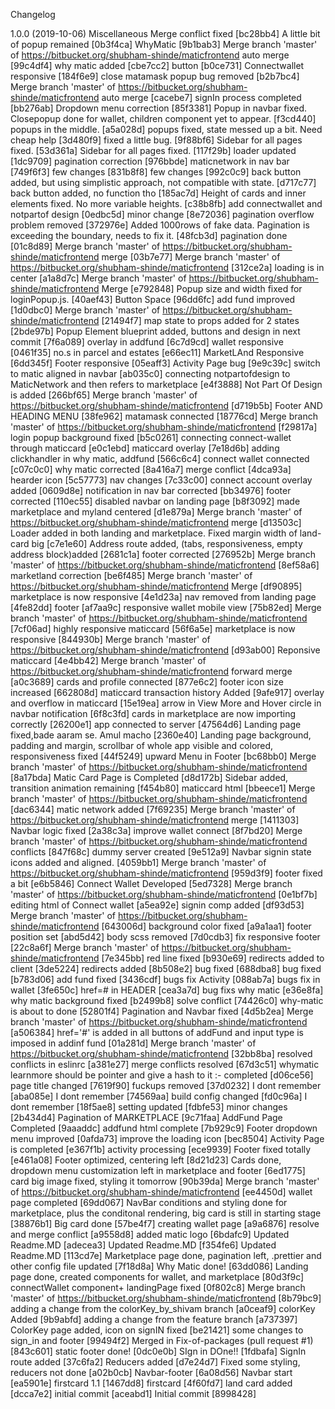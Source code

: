 Changelog

1.0.0 (2019-10-06)
Miscellaneous
Merge conflict fixed [bc28bb4]
A little bit of popup remained [0b3f4ca]
WhyMatic [9b1bab3]
Merge branch 'master' of https://bitbucket.org/shubham-shinde/maticfrontend auto merge [99c4df4]
why matic added [cbe7cc2]
button [b0ce731]
Connectwallet responsive [184f6e9]
close matamask popup bug removed [b2b7bc4]
Merge branch 'master' of https://bitbucket.org/shubham-shinde/maticfrontend auto merge [cacebe7]
signIn process completed [bb276ab]
Dropdown menu correction [85f3381]
Popup in navbar fixed. Closepopup done for wallet, children component yet to appear. [f3cd440]
popups in the middle. [a5a028d]
popups fixed, state messed up a bit. Need cheap help [3d480f9]
fixed a little bug. [9f88bf6]
Sidebar for all pages fixed. [53d361a]
Sidebar for all pages fixed. [117f29b]
loader updated [1dc9709]
pagination correction [976bbde]
maticnetwork in nav bar [749f6f3]
few changes [831b8f8]
few changes [992c0c9]
back button added, but using simplistic approach, not compatible with state. [d717c77]
back button added, no function tho [185ac7d]
Height of cards and inner elements fixed. No more variable heights. [c38b8fb]
add connectwallet and notpartof design [0edbc5d]
minor change [8e72036]
pagination overflow problem removed [372976e]
Added 1000rows of fake data. Pagination is exceeding the boundary, needs to fix it. [48fcb3d]
pagination done [01c8d89]
Merge branch 'master' of https://bitbucket.org/shubham-shinde/maticfrontend merge [03b7e77]
Merge branch 'master' of https://bitbucket.org/shubham-shinde/maticfrontend [312ce2a]
loading is in center [a1a8d7c]
Merge branch 'master' of https://bitbucket.org/shubham-shinde/maticfrontend Merge [e792848]
Popup size and width fixed for loginPopup.js. [40aef43]
Button Space [96dd6fc]
add fund improved [1d0dbc0]
Merge branch 'master' of https://bitbucket.org/shubham-shinde/maticfrontend [21494f7]
map state to props added for 2 states [2bde97b]
Popup Element blueprint added, buttons and design in next commit [7f6a089]
overlay in addfund [6c7d9cd]
wallet responsive [0461f35]
no.s in parcel and estates [e66ec11]
MarketLAnd Responsive [6dd345f]
Footer responsive [05eaff3]
Activity Page bug [9e9c39c]
switch to matic aligned in navbar [ab035c0]
connecting notpartofdesign to MaticNetwork and then refers to marketplace [e4f3888]
Not Part Of Design is added [266bf65]
Merge branch 'master' of https://bitbucket.org/shubham-shinde/maticfrontend [d719b5b]
Footer AND HEADING MENU [38fe962]
matamask connected [18776cd]
Merge branch 'master' of https://bitbucket.org/shubham-shinde/maticfrontend [f29817a]
login popup background fixed [b5c0261]
connecting connect-wallet through maticcard [e0c1ebd]
maticcard overlay [7e18d6b]
adding clickhandler in why matic, addfund [566c6c4]
connect wallet connected [c07c0c0]
why matic corrected [8a416a7]
merge conflict [4dca93a]
hearder icon [5c57773]
nav changes [7c33c00]
connect account overlay added [0609d8e]
notification in nav bar corrected [bb34976]
footer corrected [110ec55]
disabled navbar on landing page [b8f3092]
made marketplace and myland centered [d1e879a]
Merge branch 'master' of https://bitbucket.org/shubham-shinde/maticfrontend merge [d13503c]
Loader added in both landing and marketplace. Fixed margin width of land-card big [c7e1e60]
Address route added, (tabs, responsiveness, empty address block)added [2681c1a]
footer corrected [276952b]
Merge branch 'master' of https://bitbucket.org/shubham-shinde/maticfrontend [8ef58a6]
marketland correction [be6f485]
Merge branch 'master' of https://bitbucket.org/shubham-shinde/maticfrontend Merge [df90895]
marketplace is now responsive [4e1d23a]
nav removed from landing page [4fe82dd]
footer [af7aa9c]
responsive wallet mobile view [75b82ed]
Merge branch 'master' of https://bitbucket.org/shubham-shinde/maticfrontend [7cf06ad]
highly responsive maticcard [56f6a5e]
marketplace is now responsive [844930b]
Merge branch 'master' of https://bitbucket.org/shubham-shinde/maticfrontend [d93ab00]
Reponsive maticcard [4e4bb42]
Merge branch 'master' of https://bitbucket.org/shubham-shinde/maticfrontend forward merge [a0c3689]
cards and profile connected [877e6c2]
footer icon size increased [662808d]
maticcard transaction history Added [9afe917]
overlay and overflow in maticcard [15e19ea]
arrow in View More and Hover circle in navbar notification [6f8c3fd]
cards in marketplace are now importing correctly [26200e1]
app connected to server [47564d6]
Landing page fixed,bade aaram se. Amul macho [2360e40]
Landing page background, padding and margin, scrollbar of whole app visible and colored, responsiveness fixed [44f5249]
upward Menu in Footer [bc68bb0]
Merge branch 'master' of https://bitbucket.org/shubham-shinde/maticfrontend [8a17bda]
Matic Card Page is Completed [d8d172b]
Sidebar added, transition animation remaining [f454b80]
maticcard html [bbeece1]
Merge branch 'master' of https://bitbucket.org/shubham-shinde/maticfrontend [dac6344]
matic network added [7f69235]
Merge branch 'master' of https://bitbucket.org/shubham-shinde/maticfrontend merge [1411303]
Navbar logic fixed [2a38c3a]
improve wallet connect [8f7bd20]
Merge branch 'master' of https://bitbucket.org/shubham-shinde/maticfrontend conflicts [847f68c]
dummy server created [9e512a9]
Navbar signin state icons added and aligned. [4059bb1]
Merge branch 'master' of https://bitbucket.org/shubham-shinde/maticfrontend [959d3f9]
footer fixed a bit [e6b5846]
Connect Wallet Developed [5ed7328]
Merge branch 'master' of https://bitbucket.org/shubham-shinde/maticfrontend [0e1bf7b]
editing html of Connect wallet [a5ea92e]
signin comp added [df93d53]
Merge branch 'master' of https://bitbucket.org/shubham-shinde/maticfrontend [643006d]
background color fixed [a9a1aa1]
footer position set [abd5d42]
body scss removed [7d0cdb3]
fix responsive footer [22c8a6f]
Merge branch 'master' of https://bitbucket.org/shubham-shinde/maticfrontend [7e345bb]
red line fixed [b930e69]
redirects added to client [3de5224]
redirects added [8b508e2]
bug fixed [688dba8]
bug fixed [b783d06]
add fund fixed [3436cdf]
bugs fix Activity [088ab7a]
bugs fix in wallet [3fe650c]
href=# in HEADER [cea3a7d]
bug fixs why matic [e36e8fa]
why matic background fixed [b2499b8]
solve conflict [74426c0]
why-matic is about to done [52801f4]
Pagination and Navbar fixed [4d5b2ea]
Merge branch 'master' of https://bitbucket.org/shubham-shinde/maticfrontend [a506384]
href='#' is added in all buttons of addFund and input type is imposed in addinf fund [01a281d]
Merge branch 'master' of https://bitbucket.org/shubham-shinde/maticfrontend [32bb8ba]
resolved conflicts in eslinrc [a381e27]
merge conflicts resolved [67d3c51]
whymatic learnmore should be pointer and give a hash to it :- completed [d06ce56]
page title changed [7619f90]
fuckups removed [37d0232]
I dont remember [aba085e]
I dont remember [74569aa]
build config changed [fd0c96a]
I dont remember [18f5ae8]
setting updated [fdbfe53]
minor changes [2b434d4]
Pagination of MARKETPLACE [9c71faa]
AddFund Page Completed [9aaaddc]
addfund html complete [7b929c9]
Footer dropdown menu improved [0afda73]
improve the loading icon [bec8504]
Activity Page is completed [e367f1b]
activity processing [ece9939]
Footer fixed totally [e461a08]
Footer optimized, centering left [8d21d23]
Cards done, dropdown menu customization left in marketplace and footer [6ed1775]
card big image fixed, styling it tomorrow [90b39da]
Merge branch 'master' of https://bitbucket.org/shubham-shinde/maticfrontend [ee4450d]
wallet page completed [69dd067]
NavBar conditions and styling done for marketplace, plus the conditonal rendering, big card is still in starting stage [38876b1]
Big card done [57be4f7]
creating wallet page [a9a6876]
resolve and merge conflict [a9558d8]
added matic logo [6bdafc9]
Updated Readme.MD [adecea3]
Updated Readme.MD [f354fe6]
Updated Readme.MD [113cd7e]
Marketplace page done, pagination left, .prettier and other config file updated [7f18d8a]
Why Matic done! [63dd086]
Landing page done, created components for wallet, and marketplace [80d3f9c]
connectWallet component+ landingPage fixed [0f802c8]
Merge branch 'master' of https://bitbucket.org/shubham-shinde/maticfrontend [8b79bc9]
adding a change from the colorKey_by_shivam branch [a0ceaf9]
colorKey Added [9b9abfd]
adding a change from the feature branch [a737397]
ColorKey page added, icon on signIN fixed [be21421]
some changes to sign_in and footer [99494f2]
Merged in Fix-of-packages (pull request #1) [843c601]
static footer done! [0dc0e0b]
SIgn in DOne!! [1fdbafa]
SignIn route added [37c6fa2]
Reducers added [d7e24d7]
Fixed some styling, reducers not done [a02b0cb]
Navbar-footer [6a08d56]
Navbar start [ea5901e]
firstcard 1.1 [1467dd8]
firstcard [4f60fd7]
land card added [dcca7e2]
initial commit [aceabd1]
Initial commit [8998428]
